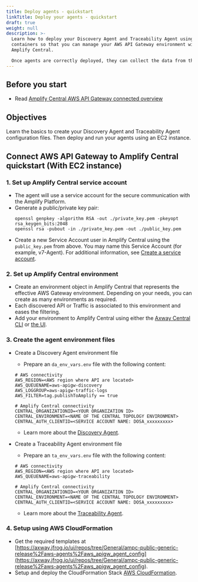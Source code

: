 ```yaml
---
title: Deploy agents - quickstart
linkTitle: Deploy your agents - quickstart
draft: true
weight: null
description: >-
  Learn how to deploy your Discovery Agent and Traceability Agent using Docker
  containers so that you can manage your AWS API Gateway environment within
  Amplify Central.

  Once agents are correctly deployed, they can collect the data from the AWS API Gateway and send it securely to Amplify Central.
---
```

## Before you start

* Read [Amplify Central AWS API Gateway connected overview](/docs/central/connect-aws-gateway/)

## Objectives

Learn the basics to create your Discovery Agent and Traceability Agent configuration files.  Then deploy and run your agents using an EC2 instance.

## Connect AWS API Gateway to Amplify Central quickstart (With EC2 instance)

### 1. Set up Amplify Central service account

* The agent will use a service account for the secure communication with the Amplify Platform.
* Generate a public/private key pair:
    ```
    openssl genpkey -algorithm RSA -out ./private_key.pem -pkeyopt rsa_keygen_bits:2048
    openssl rsa -pubout -in ./private_key.pem -out ./public_key.pem
    ```
* Create a new Service Account user in Amplify Central using the `public_key.pem` from above. You may name this Service Account (for example, v7-Agent). For additional information, see [Create a service account](/docs/central/cli_central/cli_install/#create-a-service-account).

### 2. Set up Amplify Central environment

* Create an environment object in Amplify Central that represents the effective AWS Gateway environment. Depending on your needs, you can create as many environments as required.
* Each discovered API or Traffic is associated to this environment and eases the filtering.
* Add your environment to Amplify Central using either the [Axway Central CLI](/docs/central/cli_central/cli_environments/) or [the UI](/docs/central/connect-api-manager/prepare-amplify-central/#create-environment-using-the-ui).

### 3. Create the agent environment files

* Create a Discovery Agent environment file

    * Prepare an `da_env_vars.env` file with the following content:

    ```
    # AWS connectivity
    AWS_REGION=<AWS region where API are located>
    AWS_QUEUENAME=aws-apigw-discovery
    AWS_LOGGROUP=aws-apigw-traffic-logs
    AWS_FILTER=tag.publishToAmplify == true

    # Amplify Central connectivity
    CENTRAL_ORGANIZATIONID=<YOUR ORGANIZATION ID>
    CENTRAL_ENVIRONMENT=<NAME OF THE CENTRAL TOPOLOGY ENVIRONMENT>
    CENTRAL_AUTH_CLIENTID=<SERVICE ACCOUNT NAME: DOSA_xxxxxxxxx>
    ```

    * Learn more about the [Discovery Agent](/docs/central/connect-aws-gateway/deploy-your-agents-1/#discovery-agent).

* Create a Traceability Agent environment file

    * Prepare an `ta_env_vars.env` file with the following content:

    ```
    # AWS connectivity
    AWS_REGION=<AWS region where API are located>
    AWS_QUEUENAME=aws-apigw-traceability

    # Amplify Central connectivity
    CENTRAL_ORGANIZATIONID=<YOUR ORGANIZATION ID>
    CENTRAL_ENVIRONMENT=<NAME OF THE CENTRAL TOPOLOGY ENVIRONMENT>
    CENTRAL_AUTH_CLIENTID=<SERVICE ACCOUNT NAME: DOSA_xxxxxxxxx>
    ```

    * Learn more about the [Traceability Agent](/docs/central/connect-aws-gateway/deploy-your-agents-1/#traceability-agent).

### 4. Setup using AWS CloudFormation

* Get the required templates at [https://axway.jfrog.io/ui/repos/tree/General/ampc-public-generic-release%2Faws-agents%2Faws_apigw_agent_config](<https://axway.jfrog.io/ui/repos/tree/General/ampc-public-generic-release%2Faws-agents%2Faws_apigw_agent_config>).
* Setup and deploy the CloudFormation Stack [AWS CloudFormation](/docs/central/connect-aws-gateway/prepare-aws-api-gateway/#set-up-the-cloudformation).
